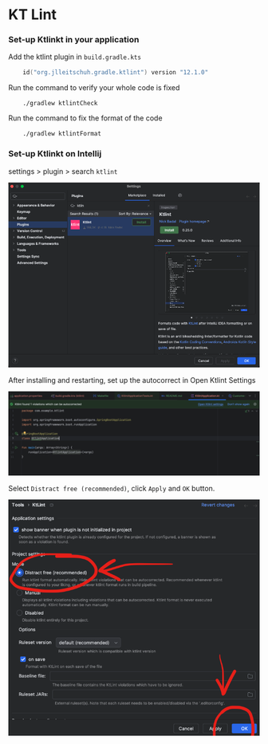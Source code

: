 # KT Lint

### Set-up Ktlinkt in your application

Add the ktlint plugin in `build.gradle.kts`

```kts
    id("org.jlleitschuh.gradle.ktlint") version "12.1.0"
```

Run the command to verify your whole code is fixed
```
    ./gradlew ktlintCheck 
```

Run the command to fix the format of the code  
```
    ./gradlew ktlintFormat
```

### Set-up Ktlinkt on Intellij

settings > plugin > search `ktlint`

![](./doc/ktlint-1.png)

After installing and restarting, set up the autocorrect in Open Ktlint Settings

![](./doc/ktlint-2.png)

Select `Distract free (recommended)`, click `Apply` and `OK` button.

![](./doc/ktlint-3.png)



